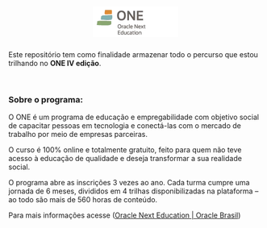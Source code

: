 <h1 align="center"><img src=./one-logo.webp></h1>



<p>Este repositório tem como finalidade armazenar todo o percurso que estou trilhando no <strong>ONE IV edição</strong>.</p><br>

<h3>Sobre o programa:</h3>

O ONE é um programa de educação e empregabilidade com objetivo social de capacitar pessoas em tecnologia e conectá-las com o mercado de trabalho por meio de empresas parceiras.

O curso é 100% online e totalmente gratuito, feito para quem não teve acesso à educação de qualidade e deseja transformar a sua realidade social.

O programa abre as inscrições 3 vezes ao ano. Cada turma cumpre uma jornada de 6 meses, divididos em 4 trilhas disponibilizadas na plataforma – ao todo são mais de 560 horas de conteúdo.

Para mais informações acesse ([Oracle Next Education | Oracle Brasil](https://www.oracle.com/br/education/oracle-next-education/))
